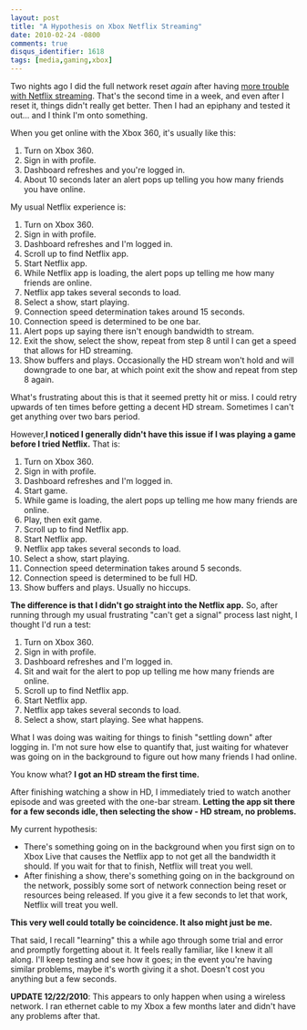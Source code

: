 ```yaml
---
layout: post
title: "A Hypothesis on Xbox Netflix Streaming"
date: 2010-02-24 -0800
comments: true
disqus_identifier: 1618
tags: [media,gaming,xbox]
---
```

Two nights ago I did the full network reset *again* after having [more
trouble with Netflix
streaming](/archive/2010/02/18/network-issues-and-netflix-streaming.aspx).
That's the second time in a week, and even after I reset it, things
didn't really get better. Then I had an epiphany and tested it out...
and I think I'm onto something.

When you get online with the Xbox 360, it's usually like this:

1. Turn on Xbox 360.
2. Sign in with profile.
3. Dashboard refreshes and you're logged in.
4. About 10 seconds later an alert pops up telling you how many friends
    you have online.

My usual Netflix experience is:

1. Turn on Xbox 360.
2. Sign in with profile.
3. Dashboard refreshes and I'm logged in.
4. Scroll up to find Netflix app.
5. Start Netflix app.
6. While Netflix app is loading, the alert pops up telling me how many
    friends are online.
7. Netflix app takes several seconds to load.
8. Select a show, start playing.
9. Connection speed determination takes around 15 seconds.
10. Connection speed is determined to be one bar.
11. Alert pops up saying there isn't enough bandwidth to stream.
12. Exit the show, select the show, repeat from step 8 until I can get a
    speed that allows for HD streaming.
13. Show buffers and plays. Occasionally the HD stream won't hold and
    will downgrade to one bar, at which point exit the show and repeat
    from step 8 again.

What's frustrating about this is that it seemed pretty hit or miss. I
could retry upwards of ten times before getting a decent HD stream.
Sometimes I can't get anything over two bars period.

However,**I noticed I generally didn't have this issue if I was playing
a game before I tried Netflix.** That is:

1. Turn on Xbox 360.
2. Sign in with profile.
3. Dashboard refreshes and I'm logged in.
4. Start game.
5. While game is loading, the alert pops up telling me how many friends
    are online.
6. Play, then exit game.
7. Scroll up to find Netflix app.
8. Start Netflix app.
9. Netflix app takes several seconds to load.
10. Select a show, start playing.
11. Connection speed determination takes around 5 seconds.
12. Connection speed is determined to be full HD.
13. Show buffers and plays. Usually no hiccups.

**The difference is that I didn't go straight into the Netflix app.**
So, after running through my usual frustrating "can't get a signal"
process last night, I thought I'd run a test:

1. Turn on Xbox 360.
2. Sign in with profile.
3. Dashboard refreshes and I'm logged in.
4. Sit and wait for the alert to pop up telling me how many friends are
    online.
5. Scroll up to find Netflix app.
6. Start Netflix app.
7. Netflix app takes several seconds to load.
8. Select a show, start playing. See what happens.

What I was doing was waiting for things to finish "settling down" after
logging in. I'm not sure how else to quantify that, just waiting for
whatever was going on in the background to figure out how many friends I
had online.

You know what? **I got an HD stream the first time.**

After finishing watching a show in HD, I immediately tried to watch
another episode and was greeted with the one-bar stream. **Letting the
app sit there for a few seconds idle, then selecting the show - HD
stream, no problems.**

My current hypothesis:

- There's something going on in the background when you first sign on
    to Xbox Live that causes the Netflix app to not get all the
    bandwidth it should. If you wait for that to finish, Netflix will
    treat you well.
- After finishing a show, there's something going on in the background
    on the network, possibly some sort of network connection being reset
    or resources being released. If you give it a few seconds to let
    that work, Netflix will treat you well.

**This very well could totally be coincidence. It also might just be
me.**

That said, I recall "learning" this a while ago through some trial and
error and promptly forgetting about it. It feels really familiar, like I
knew it all along. I'll keep testing and see how it goes; in the event
you're having similar problems, maybe it's worth giving it a shot.
Doesn't cost you anything but a few seconds.

**UPDATE 12/22/2010**: This appears to only happen when using a wireless
network. I ran ethernet cable to my Xbox a few months later and didn't
have any problems after that.
